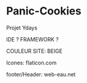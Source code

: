 # Panic-Cookies
Projet Ydays

IDE ? FRAMEWORK ?

COULEUR SITE: BEIGE

Icones: flaticon.com

footer/Header: web-eau.net
